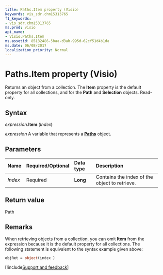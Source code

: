 ```yaml
---
title: Paths.Item property (Visio)
keywords: vis_sdr.chm15313765
f1_keywords:
- vis_sdr.chm15313765
ms.prod: visio
api_name:
- Visio.Paths.Item
ms.assetid: 85132486-5baa-d3ab-995d-62cf51d4b1da
ms.date: 06/08/2017
localization_priority: Normal
---
```



# Paths.Item property (Visio)

Returns an object from a collection. The  **Item** property is the default property for all collections, and for the **Path** and **Selection** objects. Read-only.


## Syntax

_expression_.**Item** (_Index_)

_expression_ A variable that represents a **[Paths](Visio.Paths.md)** object.


## Parameters



|Name|Required/Optional|Data type|Description|
|:-----|:-----|:-----|:-----|
| _Index_|Required| **Long**|Contains the index of the object to retrieve.|

## Return value

Path


## Remarks

When retrieving objects from a collection, you can omit  **Item** from the expression because it is the default property for all collections. The following statement is equivalent to the syntax example given above:


```vb
objRet = object(index )
```

[!include[Support and feedback](~/includes/feedback-boilerplate.md)]